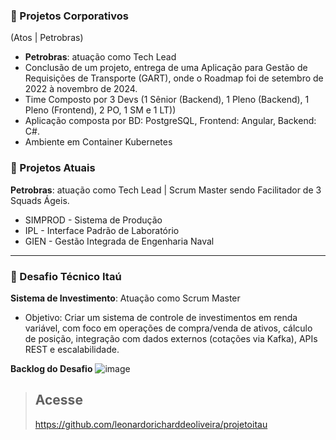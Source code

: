 ### 📂 Projetos Corporativos
(Atos | Petrobras)
- **Petrobras**: atuação como Tech Lead
- Conclusão de um projeto, entrega de uma Aplicação para Gestão de Requisições de Transporte (GART), onde o Roadmap foi de setembro de 2022 à novembro de 2024.
- Time Composto por 3 Devs (1 Sênior (Backend), 1 Pleno (Backend), 1 Pleno (Frontend), 2 PO, 1 SM e 1 LT))
- Aplicação composta por BD: PostgreSQL, Frontend: Angular, Backend: C#.
- Ambiente em Container Kubernetes 

### 📂 Projetos Atuais
**Petrobras**: atuação como Tech Lead | Scrum Master sendo Facilitador de 3 Squads Ágeis.
   - SIMPROD - Sistema de Produção
   - IPL - Interface Padrão de Laboratório
   - GIEN - Gestão Integrada de Engenharia Naval
---
### 📂 Desafio Técnico Itaú 
**Sistema de Investimento**: Atuação como Scrum Master
- Objetivo: Criar um sistema de controle de investimentos em renda variável, com foco em operações de compra/venda de ativos, cálculo de posição, integração com dados externos (cotações via Kafka), APIs REST e escalabilidade.

**Backlog do Desafio**
![image](https://github.com/user-attachments/assets/72135a12-d520-4684-8352-ef882512d255)

> ## Acesse
> https://github.com/leonardoricharddeoliveira/projetoitau
